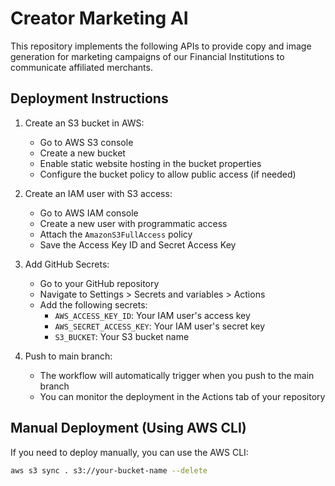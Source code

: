 # Creator Marketing AI

This repository implements the following APIs to provide copy and image generation for marketing campaigns of our Financial Institutions to communicate affiliated merchants.

## Deployment Instructions

1. Create an S3 bucket in AWS:
   - Go to AWS S3 console
   - Create a new bucket
   - Enable static website hosting in the bucket properties
   - Configure the bucket policy to allow public access (if needed)

2. Create an IAM user with S3 access:
   - Go to AWS IAM console
   - Create a new user with programmatic access
   - Attach the `AmazonS3FullAccess` policy
   - Save the Access Key ID and Secret Access Key

3. Add GitHub Secrets:
   - Go to your GitHub repository
   - Navigate to Settings > Secrets and variables > Actions
   - Add the following secrets:
     - `AWS_ACCESS_KEY_ID`: Your IAM user's access key
     - `AWS_SECRET_ACCESS_KEY`: Your IAM user's secret key
     - `S3_BUCKET`: Your S3 bucket name

4. Push to main branch:
   - The workflow will automatically trigger when you push to the main branch
   - You can monitor the deployment in the Actions tab of your repository

## Manual Deployment (Using AWS CLI)

If you need to deploy manually, you can use the AWS CLI:

```bash
aws s3 sync . s3://your-bucket-name --delete
```
